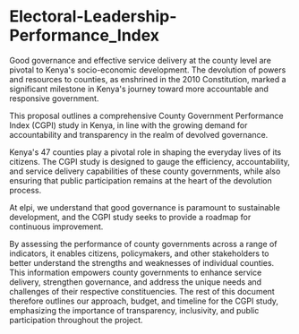 # Electoral-Leadership-Performance_Index

Good governance and effective service delivery at the
county level are pivotal to Kenya's socio-economic
development. The devolution of powers and resources to
counties, as enshrined in the 2010 Constitution, marked a
significant milestone in Kenya's journey toward more
accountable and responsive government.

This proposal outlines a comprehensive County
Government Performance Index (CGPI) study in Kenya, in
line with the growing demand for accountability and
transparency in the realm of devolved governance.

Kenya's 47 counties play a pivotal role in shaping the
everyday lives of its citizens. The CGPI study is designed to
gauge the efficiency, accountability, and service delivery
capabilities of these county governments, while also
ensuring that public participation remains at the heart of
the devolution process.

At elpi, we understand that good governance is
paramount to sustainable development, and the CGPI
study seeks to provide a roadmap for continuous
improvement.

By assessing the performance of county governments
across a range of indicators, it enables citizens,
policymakers, and other stakeholders to better
understand the strengths and weaknesses of
individual counties. This information empowers
county governments to enhance service delivery,
strengthen governance, and address the unique needs
and challenges of their respective constituencies.
The rest of this document therefore outlines our
approach, budget, and timeline for the CGPI study,
emphasizing the importance of transparency,
inclusivity, and public participation throughout the
project.
